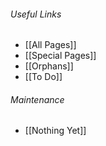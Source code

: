 ###### Useful Links ######
* [[All Pages]]
* [[Special Pages]]
* [[Orphans]]
* [[To Do]]

###### Maintenance ######
* [[Nothing Yet]]

